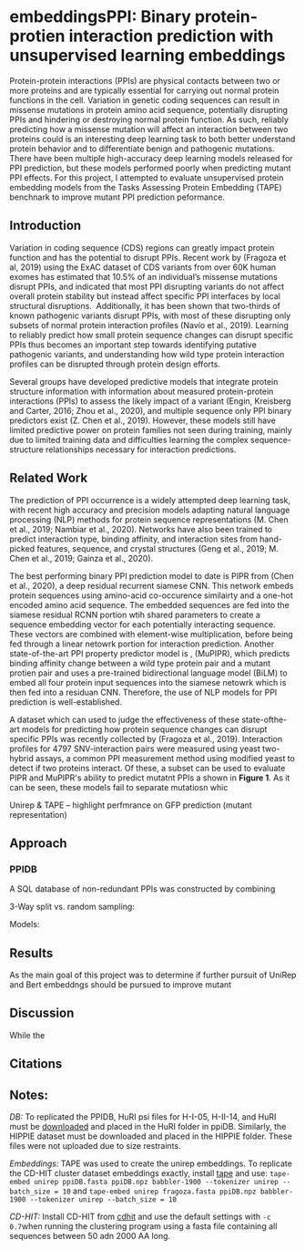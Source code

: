 # embeddingsPPI: Binary protein-protien interaction prediction with unsupervised learning embeddings

Protein-protein interactions (PPIs) are physical contacts between two or more proteins and are typically essential for carrying out normal protein functions in the cell. Variation in genetic coding sequences can result in missense mutations in protein amino acid sequence, potentially disrupting PPIs and hindering or destroying normal protein function.  As such, reliably predicting how a missense mutation will affect an interaction between two proteins could is an interesting deep learning task to both better understand protein behavior and to differentiate benign and pathogenic mutations.  There have been multiple high-accuracy deep learning models released for PPI prediction, but these models performed poorly when predicting mutant PPI effects.  For this project, I attempted to evaluate unsupervised protein embedding models from the Tasks Assessing Protein Embedding (TAPE) benchnark to improve mutant PPI prediction peformance. 

## Introduction
Variation in coding sequence (CDS) regions can greatly impact protein function and has the potential to disrupt PPIs. Recent work by (Fragoza et al, 2019) using the ExAC dataset of CDS variants from over 60K human exomes has estimated that 10.5% of an individual’s missense mutations disrupt PPIs, and indicated that most PPI disrupting variants do not affect overall protein stability but instead affect specific PPI interfaces by local structural disruptions.  Additionally, it has been shown that two-thirds of known pathogenic variants disrupt PPIs, with most of these disrupting only subsets of normal protein interaction profiles (Navío et al., 2019). Learning to reliably predict how small protein sequence changes can disrupt specific PPIs thus becomes an important step towards identifying putative pathogenic variants, and understanding how wild type protein interaction profiles can be disrupted through protein design efforts.

Several groups have developed predictive models that integrate protein structure information with information about measured protein-protein interactions (PPIs) to assess the likely impact of a variant (Engin, Kreisberg and Carter, 2016; Zhou et al., 2020), and multiple sequence only PPI binary predictors exist (Z. Chen et al., 2019). However, these models still have limited predictive power on protein families not seen during training, mainly due to limited training data and difficulties learning the complex sequence-structure relationships necessary for interaction predictions.

## Related Work
The prediction of PPI occurrence is a widely attempted deep learning task, with recent high accuracy and precision models adapting natural language processing (NLP) methods for protein sequence representations (M. Chen et al., 2019; Nambiar et al., 2020).  Networks have also been trained to predict interaction type, binding affinity, and interaction sites from hand-picked features, sequence, and crystal structures (Geng et al., 2019; M. Chen et al., 2019; Gainza et al., 2020).

The best performing binary PPI prediction model to date is PIPR from (Chen et al., 2020), a deep residual recurrent siamese CNN.  This network embeds protein sequences using amino-acid co-occurence similairty and a one-hot encoded amino acid sequence.  The embedded sequences are fed into the siamese residual RCNN portion wtih shared parameters to create a sequence embedding vector for each potentially interacting sequence.  These vectors are combined with element-wise multiplication, before being fed through a linear netowrk portion for interaction prediction.  Another state-of-the-art PPI property predictor model is , (MuPIPR), which predicts binding affinity change between a wild type protein pair and a mutant protien pair and uses a pre-trained bidirectional language model (BiLM) to embed all four protein input sequences into the siamese netowrk which is then fed into a residuan CNN.  Therefore, the use of NLP models for PPI prediction is well-established.

A dataset which can used to judge the effectiveness of these state-ofthe-art models for predicting how protein sequence changes can disrupt specific PPIs was recently collected by (Fragoza et al., 2019).  Interaction profiles for 4797 SNV-interaction pairs were measured using yeast two-hybrid assays, a common PPI measurement method using modified yeast to detect if two proteins interact.  Of these, a subset can be used to evaluate PIPR and MuPIPR's ability to predict mutatnt PPIs a shown in **Figure 1**. As it can be seen, these models fail to separate mutatiosn whic 

Unirep & TAPE – highlight perfmrance on GFP prediction (mutant representation) 

## Approach

### PPIDB
A SQL database of non-redundant PPIs was constructed by combining 

3-Way split vs. random sampling:

Models:





## Results
As the main goal of this project was to determine if further pursuit of UniRep and Bert embeddngs should be pursued to improve mutant 


## Discussion
While the 

## Citations

## Notes:
*DB:* To replicated the PPIDB, HuRI psi files for H-I-05, H-II-14, and HuRI must be [downloaded](http://www.interactome-atlas.org/download) and placed in the HuRI folder in ppiDB.  Similarly, the HIPPIE dataset must be downloaded and placed in the HIPPIE folder.  These files were not uploaded due to size restraints. 

*Embeddings:* TAPE was used to create the unirep embeddings.  To replicate the CD-HIT cluster dataset embeddings exactly, install [tape](https://github.com/songlab-cal/tape) and use:
`tape-embed unirep ppiDB.fasta ppiDB.npz babbler-1900 --tokenizer unirep --batch_size = 10` and `tape-embed unirep fragoza.fasta ppiDB.npz babbler-1900 --tokenizer unirep --batch_size = 10`

*CD-HIT:* Install CD-HIT from [cdhit](https://github.com/weizhongli/cdhit) and use the default settings with `-c 0.7`when running the clustering program using a fasta file containing all sequences between 50 adn 2000 AA long.


